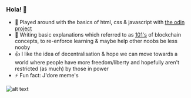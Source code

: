 ### Hola! 👋

- 🌱 Played around with the basics of html, css & javascript with [the odin project](https://www.theodinproject.com/)
- 📝 Writing basic explanations which referred to as [101's](https://github.com/lilchichi/101-s) of blockchain concepts, to re-enforce learning & maybe help other noobs be less nooby
- 👍 I like the idea of decentralisation & hope we can move towards a world where people have more freedom/liberty and hopefully aren't restricted (as much) by those in power
- ⚡ Fun fact: J'dore meme's

![alt text](https://i.kym-cdn.com/photos/images/newsfeed/002/229/278/29d)


